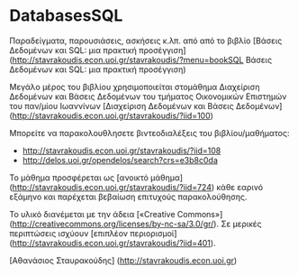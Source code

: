 # DatabasesSQL

Παραδείγματα, παρουσιάσεις, ασκήσεις κ.λπ. από από το βιβλίο 
[Βάσεις Δεδομένων και SQL: μια πρακτική προσέγγιση]
(http://stavrakoudis.econ.uoi.gr/stavrakoudis/?menu=bookSQL Βάσεις Δεδομένων και SQL: μια πρακτική προσέγγιση)

[logo]: http://stavrakoudis.econ.uoi.gr/stavrakoudis/Stavrakoudis-SQL.gif "Βάσεις Δεδομένων και SQL: μια πρακτική προσέγγιση"

Μεγάλο μέρος του βιβλίου χρησιμοποιείται στομάθημα
Διαχείριση Δεδομένων και Βάσεις Δεδομένων
του τμήματος Οικονομικών Επιστημών του παν/μίου Ιωαννίνων
[Διαχείριση Δεδομένων και Βάσεις Δεδομένων]
(http://stavrakoudis.econ.uoi.gr/stavrakoudis/?iid=100)

Μπορείτε να παρακολουθλησετε βιντεοδιαλέξεις του βιβλίου/μαθήματος:
* http://stavrakoudis.econ.uoi.gr/stavrakoudis/?iid=108 
* http://delos.uoi.gr/opendelos/search?crs=e3b8c0da

Το μάθημα προσφέρεται ως [ανοικτό μάθημα]
(http://stavrakoudis.econ.uoi.gr/stavrakoudis/?iid=724)
κάθε εαρινό εξάμηνο
και παρέχεται βεβαίωση επιτυχούς παρακολούθησης.

Το υλικό διανέμεται με την άδεια [«Creative Commons»]
(http://creativecommons.org/licenses/by-nc-sa/3.0/gr/).
Σε μερικές περιπτώσεις ισχύουν [επιπλέον περιορισμοί]
(http://stavrakoudis.econ.uoi.gr/stavrakoudis/?iid=401).

[Αθανάσιος Σταυρακούδης]
(http://stavrakoudis.econ.uoi.gr)
